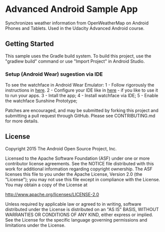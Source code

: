 # Advanced Android Sample App

Synchronizes weather information from OpenWeatherMap on Android Phones and Tablets. Used in the Udacity Advanced Android course.


## Getting Started

This sample uses the Gradle build system.  To build this project, use the
"gradlew build" command or use "Import Project" in Android Studio.

### Setup (Android Wear) sugestion via IDE
To see the watchface in Android Wear Emulator:
1 - Follow rigorously the instructions in [here](https://developer.android.com/training/wearables/apps/creating.html#SetupEmulator).
2 - Configure your IDE like in [here](https://stackoverflow.com/questions/27970210/default-activity-not-found-for-a-wearable-app-created-with-android-studio-temp) - if you like to use it to run your apps.
3 - Intall the app;
4 - Install watchface via IDE;
5 - Enable the watchface Sunshine Prototype;


Patches are encouraged, and may be submitted by forking this project and
submitting a pull request through GitHub. Please see CONTRIBUTING.md for more details.

## License

Copyright 2015 The Android Open Source Project, Inc.

Licensed to the Apache Software Foundation (ASF) under one or more contributor
license agreements.  See the NOTICE file distributed with this work for
additional information regarding copyright ownership.  The ASF licenses this
file to you under the Apache License, Version 2.0 (the "License"); you may not
use this file except in compliance with the License.  You may obtain a copy of
the License at

http://www.apache.org/licenses/LICENSE-2.0

Unless required by applicable law or agreed to in writing, software
distributed under the License is distributed on an "AS IS" BASIS, WITHOUT
WARRANTIES OR CONDITIONS OF ANY KIND, either express or implied.  See the
License for the specific language governing permissions and limitations under
the License.

